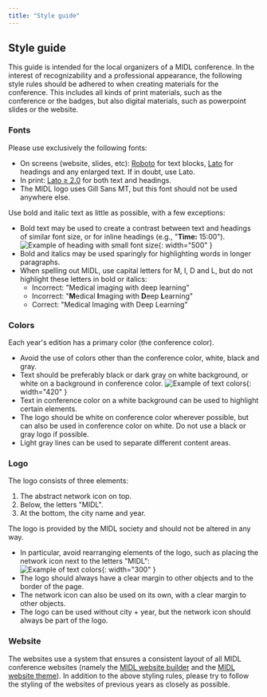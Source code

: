 ```yaml
---
title: "Style guide"
---
```


## Style guide

This guide is intended for the local organizers of a MIDL conference. In the interest of recognizability and a professional
appearance, the following style rules should be adhered to when creating materials for the conference. This includes all kinds
of print materials, such as the conference or the badges, but also digital materials, such as powerpoint slides or the
website.

### Fonts

Please use exclusively the following fonts:

* On screens (website, slides, etc): [Roboto](https://fonts.google.com/specimen/Roboto) for text blocks, [Lato](https://fonts.google.com/specimen/Lato) for headings and any enlarged text. If in doubt, use Lato.
* In print: [Lato ≥ 2.0](http://www.latofonts.com/lato-free-fonts/) for both text and headings.
* The MIDL logo uses Gill Sans MT, but this font should not be used anywhere else.

Use bold and italic text as little as possible, with a few exceptions:

* Bold text may be used to create a contrast between text and headings of similar font size, or for inline headings (e.g., "**Time:** 15:00").  
  ![Example of heading with small font size](/images/style-guide/bold-headings.png){: width="500" }  
* Bold and italics may be used sparingly for highlighting words in longer paragraphs.
* When spelling out MIDL, use capital letters for M, I, D and L, but do not highlight these letters
  in bold or italics:  
    - Incorrect: "Medical imaging with deep learning"
    - Incorrect: "**M**edical **I**maging with **D**eep **L**earning"
    - Correct: "Medical Imaging with Deep Learning"

### Colors

Each year's edition has a primary color (the conference color).

* Avoid the use of colors other than the conference color, white, black and gray.
* Text should be preferably black or dark gray on white background, or white on a background in conference color.
  ![Example of text colors](/images/style-guide/text-colors.png){: width="420" }  
* Text in conference color on a white background can be used to highlight certain elements.
* The logo should be white on conference color wherever possible, but can also be used in conference color on white.
  Do not use a black or gray logo if possible.
* Light gray lines can be used to separate different content areas.

### Logo

The logo consists of three elements:

1. The abstract network icon on top.
2. Below, the letters "MIDL".
3. At the bottom, the city name and year.

The logo is provided by the MIDL society and should not be altered in any way.

* In particular, avoid rearranging elements of the logo, such as placing the network icon next to the letters "MIDL":  
  ![Example of text colors](/images/style-guide/logo-rearranged.png){: width="300" }
* The logo should always have a clear margin to other objects and to the border of the page.
* The network icon can also be used on its own, with a clear margin to other objects.
* The logo can be used without city + year, but the network icon should always be part of the logo.

### Website

The websites use a system that ensures a consistent layout of all MIDL conference websites (namely the
[MIDL website builder](https://github.com/MIDL-Conference/midl-website-builder) and the
[MIDL website theme](https://github.com/MIDL-Conference/midl-website-theme)). In addition to the above styling
rules, please try to follow the styling of the websites of previous years as closely as possible.
